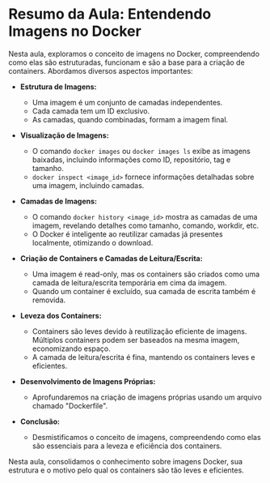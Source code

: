 # Resumo da Aula: Entendendo Imagens no Docker

Nesta aula, exploramos o conceito de imagens no Docker, compreendendo como elas são estruturadas, funcionam e são a base para a criação de containers. Abordamos diversos aspectos importantes:

- **Estrutura de Imagens:**
  - Uma imagem é um conjunto de camadas independentes.
  - Cada camada tem um ID exclusivo.
  - As camadas, quando combinadas, formam a imagem final.

- **Visualização de Imagens:**
  - O comando `docker images` ou `docker images ls` exibe as imagens baixadas, incluindo informações como ID, repositório, tag e tamanho.
  - `docker inspect <image_id>` fornece informações detalhadas sobre uma imagem, incluindo camadas.

- **Camadas de Imagens:**
  - O comando `docker history <image_id>` mostra as camadas de uma imagem, revelando detalhes como tamanho, comando, workdir, etc.
  - O Docker é inteligente ao reutilizar camadas já presentes localmente, otimizando o download.

- **Criação de Containers e Camadas de Leitura/Escrita:**
  - Uma imagem é read-only, mas os containers são criados como uma camada de leitura/escrita temporária em cima da imagem.
  - Quando um container é excluído, sua camada de escrita também é removida.

- **Leveza dos Containers:**
  - Containers são leves devido à reutilização eficiente de imagens. Múltiplos containers podem ser baseados na mesma imagem, economizando espaço.
  - A camada de leitura/escrita é fina, mantendo os containers leves e eficientes.

- **Desenvolvimento de Imagens Próprias:**
  - Aprofundaremos na criação de imagens próprias usando um arquivo chamado "Dockerfile".

- **Conclusão:**
  - Desmistificamos o conceito de imagens, compreendendo como elas são essenciais para a leveza e eficiência dos containers.

Nesta aula, consolidamos o conhecimento sobre imagens Docker, sua estrutura e o motivo pelo qual os containers são tão leves e eficientes.
